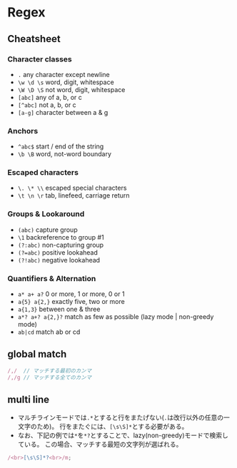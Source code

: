 # Regex

## Cheatsheet

### Character classes

- `.` any character except newline
- `\w \d \s` word, digit, whitespace
- `\W \D \S` not word, digit, whitespace
- `[abc]` any of a, b, or c
- `[^abc]` not a, b, or c
- `[a-g]` character between a & g

### Anchors

- `^abc$` start / end of the string
- `\b \B` word, not-word boundary

### Escaped characters

- `\. \* \\` escaped special characters
- `\t \n \r` tab, linefeed, carriage return

### Groups & Lookaround

- `(abc)` capture group
- `\1` backreference to group #1
- `(?:abc)` non-capturing group
- `(?=abc)` positive lookahead
- `(?!abc)` negative lookahead

### Quantifiers & Alternation

- `a* a+ a?` 0 or more, 1 or more, 0 or 1
- `a{5} a{2,}` exactly five, two or more
- `a{1,3}` between one & three
- `a*? a+? a{2,}?` match as few as possible (lazy mode | non-greedy mode)
- `ab|cd` match ab or cd

## global match

```javascript
/,/  // マッチする最初のカンマ
/,/g // マッチする全てのカンマ
```

## multi line

- マルチラインモードでは`.*`とすると行をまたげない(`.`は改行以外の任意の一文字のため)。
  行をまたぐには、`[\s\S]*`とする必要がある。
- なお、下記の例では`*`を`*?`とすることで、lazy(non-greedy)モードで検索している。
  この場合、マッチする最短の文字列が選ばれる。

```javascript
/<br>[\s\S]*?<br>/m;
```
